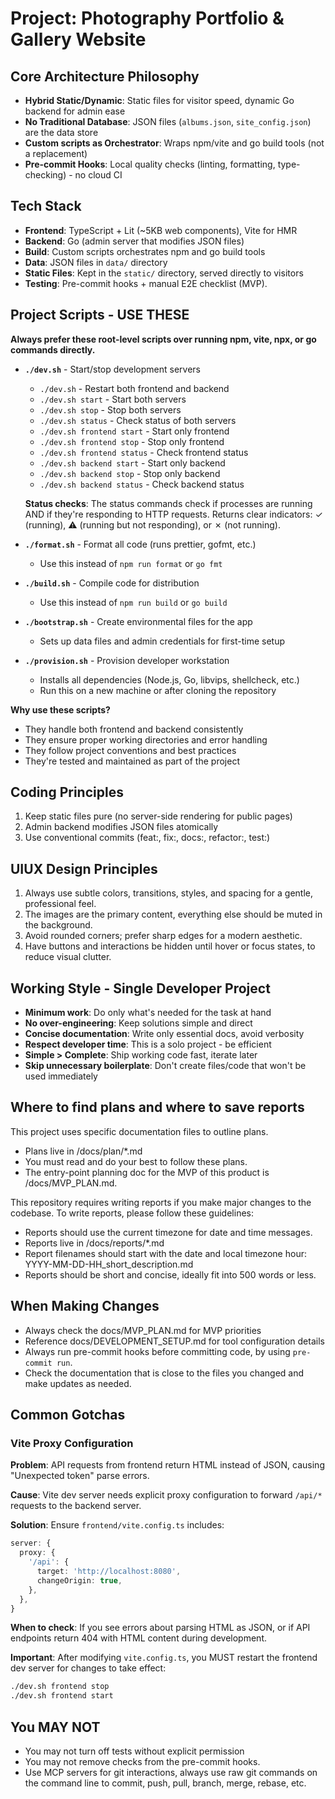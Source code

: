 <!-- Workspace Copilot Instructions -->

# Project: Photography Portfolio & Gallery Website

## Core Architecture Philosophy

- **Hybrid Static/Dynamic**: Static files for visitor speed, dynamic Go backend for admin ease
- **No Traditional Database**: JSON files (`albums.json`, `site_config.json`) are the data store
- **Custom scripts as Orchestrator**: Wraps npm/vite and go build tools (not a replacement)
- **Pre-commit Hooks**: Local quality checks (linting, formatting, type-checking) - no cloud CI

## Tech Stack

- **Frontend**: TypeScript + Lit (~5KB web components), Vite for HMR
- **Backend**: Go (admin server that modifies JSON files)
- **Build**: Custom scripts orchestrates npm and go build tools
- **Data**: JSON files in `data/` directory
- **Static Files**: Kept in the `static/` directory, served directly to visitors
- **Testing**: Pre-commit hooks + manual E2E checklist (MVP).

## Project Scripts - USE THESE

**Always prefer these root-level scripts over running npm, vite, npx, or go commands directly.**

- **`./dev.sh`** - Start/stop development servers

  - `./dev.sh` - Restart both frontend and backend
  - `./dev.sh start` - Start both servers
  - `./dev.sh stop` - Stop both servers
  - `./dev.sh status` - Check status of both servers
  - `./dev.sh frontend start` - Start only frontend
  - `./dev.sh frontend stop` - Stop only frontend
  - `./dev.sh frontend status` - Check frontend status
  - `./dev.sh backend start` - Start only backend
  - `./dev.sh backend stop` - Stop only backend
  - `./dev.sh backend status` - Check backend status

  **Status checks**: The status commands check if processes are running AND if they're responding to HTTP requests. Returns clear indicators: ✓ (running), ⚠ (running but not responding), or ✗ (not running).

- **`./format.sh`** - Format all code (runs prettier, gofmt, etc.)

  - Use this instead of `npm run format` or `go fmt`

- **`./build.sh`** - Compile code for distribution

  - Use this instead of `npm run build` or `go build`

- **`./bootstrap.sh`** - Create environmental files for the app

  - Sets up data files and admin credentials for first-time setup

- **`./provision.sh`** - Provision developer workstation
  - Installs all dependencies (Node.js, Go, libvips, shellcheck, etc.)
  - Run this on a new machine or after cloning the repository

**Why use these scripts?**

- They handle both frontend and backend consistently
- They ensure proper working directories and error handling
- They follow project conventions and best practices
- They're tested and maintained as part of the project

## Coding Principles

1. Keep static files pure (no server-side rendering for public pages)
2. Admin backend modifies JSON files atomically
3. Use conventional commits (feat:, fix:, docs:, refactor:, test:)

## UIUX Design Principles

1. Always use subtle colors, transitions, styles, and spacing for a gentle, professional feel.
2. The images are the primary content, everything else should be muted in the background.
3. Avoid rounded corners; prefer sharp edges for a modern aesthetic.
4. Have buttons and interactions be hidden until hover or focus states, to reduce visual clutter.

## Working Style - Single Developer Project

- **Minimum work**: Do only what's needed for the task at hand
- **No over-engineering**: Keep solutions simple and direct
- **Concise documentation**: Write only essential docs, avoid verbosity
- **Respect developer time**: This is a solo project - be efficient
- **Simple > Complete**: Ship working code fast, iterate later
- **Skip unnecessary boilerplate**: Don't create files/code that won't be used immediately

## Where to find plans and where to save reports

This project uses specific documentation files to outline plans.

- Plans live in /docs/plan/\*.md
- You must read and do your best to follow these plans.
- The entry-point planning doc for the MVP of this product is /docs/MVP_PLAN.md.

This repository requires writing reports if you make major changes to the codebase. To write reports, please follow these guidelines:

- Reports should use the current timezone for date and time messages.
- Reports live in /docs/reports/\*.md
- Report filenames should start with the date and local timezone hour: YYYY-MM-DD-HH_short_description.md
- Reports should be short and concise, ideally fit into 500 words or less.

## When Making Changes

- Always check the docs/MVP_PLAN.md for MVP priorities
- Reference docs/DEVELOPMENT_SETUP.md for tool configuration details
- Always run pre-commit hooks before committing code, by using `pre-commit run`.
- Check the documentation that is close to the files you changed and make updates as needed.

## Common Gotchas

### Vite Proxy Configuration

**Problem**: API requests from frontend return HTML instead of JSON, causing "Unexpected token" parse errors.

**Cause**: Vite dev server needs explicit proxy configuration to forward `/api/*` requests to the backend server.

**Solution**: Ensure `frontend/vite.config.ts` includes:

```typescript
server: {
  proxy: {
    '/api': {
      target: 'http://localhost:8080',
      changeOrigin: true,
    },
  },
}
```

**When to check**: If you see errors about parsing HTML as JSON, or if API endpoints return 404 with HTML content during development.

**Important**: After modifying `vite.config.ts`, you MUST restart the frontend dev server for changes to take effect:

```bash
./dev.sh frontend stop
./dev.sh frontend start
```

## You MAY NOT

- You may not turn off tests without explicit permission
- You may not remove checks from the pre-commit hooks.
- Use MCP servers for git interactions, always use raw git commands on the command line to commit, push, pull, branch, merge, rebase, etc.
